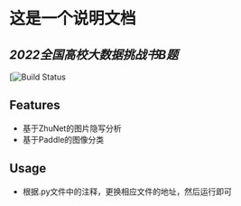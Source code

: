 # 这是一个说明文档
## _2022全国高校大数据挑战书B题_

[![Build Status](https://github.com/hyg8888520/-/tree/main)


## Features

- 基于ZhuNet的图片隐写分析
- 基于Paddle的图像分类


## Usage
- 根据.py文件中的注释，更换相应文件的地址，然后运行即可
